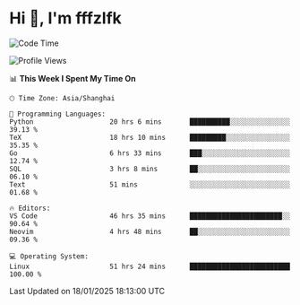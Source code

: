 # Hi 👋, I'm fffzlfk

<!--START_SECTION:waka-->
![Code Time](http://img.shields.io/badge/Code%20Time-1%2C166%20hrs%2010%20mins-blue)

![Profile Views](http://img.shields.io/badge/Profile%20Views-0-blue)

📊 **This Week I Spent My Time On** 

```text
🕑︎ Time Zone: Asia/Shanghai

💬 Programming Languages: 
Python                   20 hrs 6 mins       ██████████░░░░░░░░░░░░░░░   39.13 % 
TeX                      18 hrs 10 mins      █████████░░░░░░░░░░░░░░░░   35.35 % 
Go                       6 hrs 33 mins       ███░░░░░░░░░░░░░░░░░░░░░░   12.74 % 
SQL                      3 hrs 8 mins        ██░░░░░░░░░░░░░░░░░░░░░░░   06.10 % 
Text                     51 mins             ░░░░░░░░░░░░░░░░░░░░░░░░░   01.68 % 

🔥 Editors: 
VS Code                  46 hrs 35 mins      ███████████████████████░░   90.64 % 
Neovim                   4 hrs 48 mins       ██░░░░░░░░░░░░░░░░░░░░░░░   09.36 % 

💻 Operating System: 
Linux                    51 hrs 24 mins      █████████████████████████   100.00 % 
```


 Last Updated on 18/01/2025 18:13:00 UTC
<!--END_SECTION:waka-->
